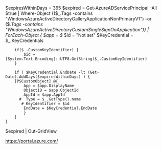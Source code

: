 $expiresWithinDays = 365
$expired = Get-AzureADServicePrincipal -All $true | Where-Object {($_.Tags -contains "WindowsAzureActiveDirectoryGalleryApplicationNonPrimaryV1") -or ($_.Tags -contains "WindowsAzureActiveDirectoryCustomSingleSignOnApplication")} | ForEach-Object {
    $app = $_
        $id = "Not set"
        $KeyCredential = $_.KeyCredentials


        if($_.CustomKeyIdentifier) {
            $id = [System.Text.Encoding]::UTF8.GetString($_.CustomKeyIdentifier)
        }

        if ( $KeyCredential.EndDate -lt (Get-Date).AddDays($expiresWithinDays) ) {
        [PSCustomObject] @{
            App = $app.DisplayName
            ObjectID = $app.ObjectId
            AppId = $app.AppId
          #  Type = $_.GetType().name
           # KeyIdentifier = $id
            EndDate = $KeyCredential.EndDate
            }
        }
    }
 
$expired | Out-GridView



https://portal.azure.com/
